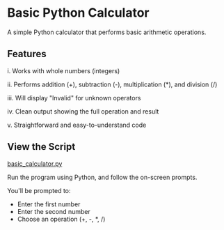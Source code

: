# Basic Python Calculator
A simple Python calculator that performs basic arithmetic operations.

## Features
i. Works with whole numbers (integers)

ii. Performs addition (+), subtraction (-), multiplication (*), and division (/)

iii. Will display "Invalid" for unknown operators

iv. Clean output showing the full operation and result

v. Straightforward and easy-to-understand code

## View the Script
[basic_calculator.py](basic_calculator.py)

Run the program using Python, and follow the on-screen prompts.

You'll be prompted to:
- Enter the first number
- Enter the second number
- Choose an operation (+, -, *, /)


